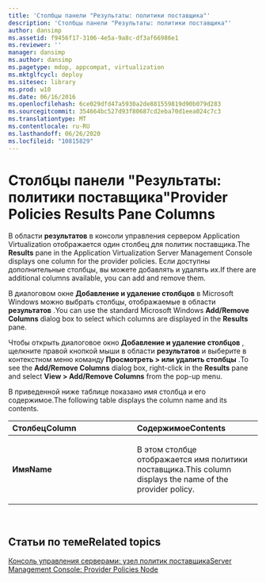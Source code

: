 ```yaml
---
title: 'Столбцы панели "Результаты: политики поставщика"'
description: 'Столбцы панели "Результаты: политики поставщика"'
author: dansimp
ms.assetid: f9456f17-3106-4e5a-9a8c-df3af66986e1
ms.reviewer: ''
manager: dansimp
ms.author: dansimp
ms.pagetype: mdop, appcompat, virtualization
ms.mktglfcycl: deploy
ms.sitesec: library
ms.prod: w10
ms.date: 06/16/2016
ms.openlocfilehash: 6ce029dfd47a5930a2de881559819d90b079d283
ms.sourcegitcommit: 354664bc527d93f80687cd2eba70d1eea024c7c3
ms.translationtype: MT
ms.contentlocale: ru-RU
ms.lasthandoff: 06/26/2020
ms.locfileid: "10815829"
---
```

# <span data-ttu-id="da2d5-103">Столбцы панели "Результаты: политики поставщика"</span><span class="sxs-lookup"><span data-stu-id="da2d5-103">Provider Policies Results Pane Columns</span></span>


<span data-ttu-id="da2d5-104">В области **результатов** в консоли управления сервером Application Virtualization отображается один столбец для политик поставщика.</span><span class="sxs-lookup"><span data-stu-id="da2d5-104">The **Results** pane in the Application Virtualization Server Management Console displays one column for the provider policies.</span></span> <span data-ttu-id="da2d5-105">Если доступны дополнительные столбцы, вы можете добавлять и удалять их.</span><span class="sxs-lookup"><span data-stu-id="da2d5-105">If there are additional columns available, you can add and remove them.</span></span>

<span data-ttu-id="da2d5-106">В диалоговом окне **Добавление и удаление столбцов** в Microsoft Windows можно выбрать столбцы, отображаемые в области **результатов** .</span><span class="sxs-lookup"><span data-stu-id="da2d5-106">You can use the standard Microsoft Windows **Add/Remove Columns** dialog box to select which columns are displayed in the **Results** pane.</span></span>

<span data-ttu-id="da2d5-107">Чтобы открыть диалоговое окно **Добавление и удаление столбцов** , щелкните правой кнопкой мыши в области **результатов** и выберите в контекстном меню команду **Просмотреть &gt; или удалить столбцы** .</span><span class="sxs-lookup"><span data-stu-id="da2d5-107">To see the **Add/Remove Columns** dialog box, right-click in the **Results** pane and select **View &gt; Add/Remove Columns** from the pop-up menu.</span></span>

<span data-ttu-id="da2d5-108">В приведенной ниже таблице показано имя столбца и его содержимое.</span><span class="sxs-lookup"><span data-stu-id="da2d5-108">The following table displays the column name and its contents.</span></span>

<table>
<colgroup>
<col width="50%" />
<col width="50%" />
</colgroup>
<thead>
<tr class="header">
<th align="left"><span data-ttu-id="da2d5-109">Столбец</span><span class="sxs-lookup"><span data-stu-id="da2d5-109">Column</span></span></th>
<th align="left"><span data-ttu-id="da2d5-110">Содержимое</span><span class="sxs-lookup"><span data-stu-id="da2d5-110">Contents</span></span></th>
</tr>
</thead>
<tbody>
<tr class="odd">
<td align="left"><p><strong><span data-ttu-id="da2d5-111">Имя</span><span class="sxs-lookup"><span data-stu-id="da2d5-111">Name</span></span></strong></p></td>
<td align="left"><p><span data-ttu-id="da2d5-112">В этом столбце отображается имя политики поставщика.</span><span class="sxs-lookup"><span data-stu-id="da2d5-112">This column displays the name of the provider policy.</span></span></p></td>
</tr>
</tbody>
</table>

 

## <span data-ttu-id="da2d5-113">Статьи по теме</span><span class="sxs-lookup"><span data-stu-id="da2d5-113">Related topics</span></span>


[<span data-ttu-id="da2d5-114">Консоль управления серверами: узел политик поставщика</span><span class="sxs-lookup"><span data-stu-id="da2d5-114">Server Management Console: Provider Policies Node</span></span>](server-management-console-provider-policies-node.md)

 

 





